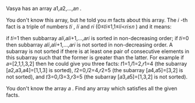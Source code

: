 Vasya has an array 𝑎1,𝑎2,…,𝑎𝑛
.

You don't know this array, but he told you 𝑚
 facts about this array. The 𝑖
-th fact is a triple of numbers 𝑡𝑖
, 𝑙𝑖
 and 𝑟𝑖
 (0≤𝑡𝑖≤1,1≤𝑙𝑖<𝑟𝑖≤𝑛
) and it means:

if 𝑡𝑖=1
 then subbarray 𝑎𝑙𝑖,𝑎𝑙𝑖+1,…,𝑎𝑟𝑖
 is sorted in non-decreasing order;
if 𝑡𝑖=0
 then subbarray 𝑎𝑙𝑖,𝑎𝑙𝑖+1,…,𝑎𝑟𝑖
 is not sorted in non-decreasing order. A subarray is not sorted if there is at least one pair of consecutive elements in this subarray such that the former is greater than the latter.
For example if 𝑎=[2,1,1,3,2]
 then he could give you three facts: 𝑡1=1,𝑙1=2,𝑟1=4
 (the subarray [𝑎2,𝑎3,𝑎4]=[1,1,3]
 is sorted), 𝑡2=0,𝑙2=4,𝑟2=5
 (the subarray [𝑎4,𝑎5]=[3,2]
 is not sorted), and 𝑡3=0,𝑙3=3,𝑟3=5
 (the subarray [𝑎3,𝑎5]=[1,3,2]
 is not sorted).

You don't know the array 𝑎
. Find any array which satisfies all the given facts.